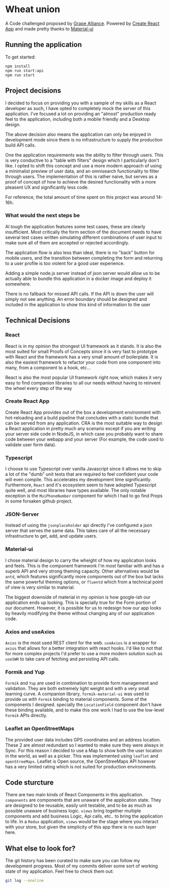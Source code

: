 # Wheat union

A Code challenged proposed by [Grape Alliance](https://grapealliance.com/). Powered by
[Create React App](https://create-react-app.dev/docs/getting-started/) and made pretty thanks to
[Material-ui](https://material-ui.com/)

## Running the application

To get started:

```shell
npm install
npm run start:api
npm run start
```

## Project decisions

I decided to focus on providing you with a sample of my skills as a React developer as such, I have
opted to completely mock the server of this application. I've focused a lot on providing an "almost"
production ready feel to the application, including both a mobile friendly and a Desktop design.

The above decision also means the application can only be enjoyed in development mode since there is
no infrastructure to supply the production build API calls.

One the application requirements was the ability to filter through users. This is very conductive
to a "table with filters" design which I particularly don't like. I opted to shift this concept and
use a more modern approach of using a minimalist preview of user data, and an omnisearch
functionality to filter through users. The implementation of this is rather naive, but serves as a
proof of concept of how to achieve the desired functionality with a more pleasent UX and
significantly less code.

For reference, the total amount of time spent on this project was around 14-16h.

### What would the next steps be

Al tough the application features some test cases, these are clearly insufficient. Most critically
the form section of the document needs to have several test cases written simulating different
combinations of user input to make sure all of them are accepted or rejected accordingly.

The application flow is also less than ideal, there is no "back" button for mobile users, and the
transition between completing the form and returning to a user profile is too violent for a good
user experience.

Adding a simple node.js server instead of json server would allow us to be actually able to bundle
this application in a docker image and deploy it somewhere.

There is no fallback for missed API calls. If the API is down the user will simply not see anything.
An error boundary should be designed and included in the application to show this kind of information
to the user

## Technical Decisions

### React

React is in my opinion the strongest UI framework as it stands. It is also the most suited for small
Proofs of Concepts since it is very fast to prototype with React and the framework has a very small
amount of boilerplate. It is also the easiest framework to refactor your code from one component
into many, from a component to a hook, etc...

React is also the most popular UI framework right now, which makes it very easy to find companion
libraries to all our needs without having to reinvent the wheel every step of the way

### Create React App

Create React App provides out of the box a development environment with hot-reloading and a build
pipeline that concludes with a static bundle that can be served from any application. CRA is the
most suitable way to design a React application in pretty much any scenario except if you are
writing your server side code in NodeJS, in which case you probably want to share code between
your webapp and your server (For example, the code used to validate user form data).

### Typescript

I choose to use Typescript over vanilla Javascript since it allows me to skip a lot of the "dumb"
unit tests that are required to feel confident your code will even compile. This accelerates my
development time significantly. Furthermore, `React` and it's ecosystem seem to have adopted
Typescript quite well, and most libraries have types available. The only notable exception is the
`MuiPhoneNumber` component for which I had to go find Props in some forsaken github project.

### JSON-Server

Instead of using the `jsonplaceholder` api directly I've configured a json server that serves the
same data. This takes care of all the necessary infrastructure to get, add, and update users.

### Material-ui

I chose material design to carry the wheight of how my application looks and feels. This is the
component framework I'm most familiar with and has a superb API and very strong theming capacity.
Other alternatives would be `antd`, which features significantly more components out of the box but
lacks the same powerful theming options, or `fluentd` which from a technical point of view is very
similar to material.

The biggest downside of material in my opinion is how google-ish our application ends up looking.
This is specially true for the Form portion of our document. However, it is possible for us to
redesign how our app looks by heavily modifying the theme without changing any of our application
code.

### Axios and useAxios

`Axios` is the most used REST client for the web. `useAxios` is a wrapper for `axios` that allows for
a better integration with react hooks. I'd like to not that for more complex projects I'd prefer to
use a more modern solution such as `useSWR` to take care of fetching and persisting API calls.

### Formik and Yup

`Formik` and `Yup` are used in combination to provide form management and validation. They are both
extremely light weight and with a very small learning curve. A companion library, `formik-material-ui`
was used to provide us with `Formik` binding to material components. Some of the components I designed.
specially the `LocationField` component don't have these binding available, and to make this one work
I had to use the low-level `Formik` APIs directly.

### Leaflet an OpenStreetMaps

The provided user data includes GPS coordinates and an address location. These 2 are almost redundant
so I wanted to make sure they were always in Sync. For this reason I decided to use a Map to show
both the user location in the world, as well as a picker. This was implemented using `leaflet` and
`openStreeMaps`. Leaflet is Open source, the OpenStreeMaps API however has a very limited rating
which is not suited for production environments.

## Code sturcture

There are two main kinds of React Components in this application. `components` are components that
are unaware of the application state. They are designed to be reusable, easily unit testable, and to
be as much as possible unaware of business logic. `views` bring together multiple components and
add business Logic, Api calls, etc.. to bring the application to life. In a `Redux` application,
`views` would be the stage where you interact with your store, but given the simplicity of this app
there is no such layer here.


## What else to look for?

The git history has been curated to make sure you can follow my development progress. Most of my
commits deliver some sort of working state of my application. Feel free to check them out:

```sh
git log --oneline
```
